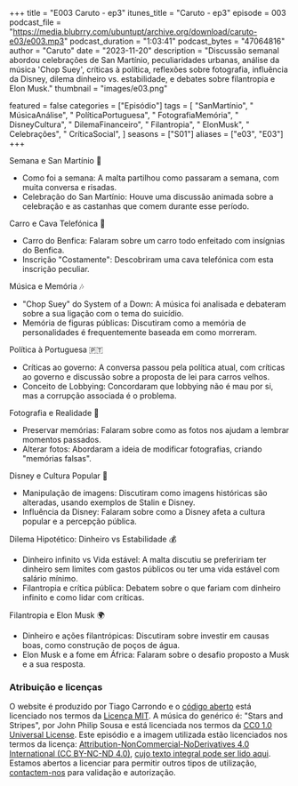 +++
title = "E003 Caruto - ep3"
itunes_title = "Caruto - ep3"
episode = 003
podcast_file = "https://media.blubrry.com/ubuntupt/archive.org/download/caruto-e03/e003.mp3"
podcast_duration = "1:03:41"
podcast_bytes = "47064816"
author = "Caruto"
date = "2023-11-20"
description = "Discussão semanal abordou celebrações de San Martínio, peculiaridades urbanas, análise da música 'Chop Suey', críticas à política, reflexões sobre fotografia, influência da Disney, dilema dinheiro vs. estabilidade, e debates sobre filantropia e Elon Musk."
thumbnail = "images/e03.png"

featured = false
categories = ["Episódio"]
tags = [
  "SanMartínio",
  " MúsicaAnálise",
  " PolíticaPortuguesa",
  " FotografiaMemória",
  " DisneyCultura",
  " DilemaFinanceiro",
  " Filantropia",
  " ElonMusk",
  " Celebrações",
  " CríticaSocial",
]
seasons = ["S01"]
aliases = ["e03", "E03"]
+++

Semana e San Martínio 🍂
- Como foi a semana: A malta partilhou como passaram a semana, com muita conversa e risadas.
- Celebração do San Martínio: Houve uma discussão animada sobre a celebração e as castanhas que comem durante esse período.

Carro e Cava Telefónica 🚗
- Carro do Benfica: Falaram sobre um carro todo enfeitado com insígnias do Benfica.
- Inscrição "Costamente": Descobriram uma cava telefónica com esta inscrição peculiar.

Música e Memória 🎶
- "Chop Suey" do System of a Down: A música foi analisada e debateram sobre a sua ligação com o tema do suicídio.
- Memória de figuras públicas: Discutiram como a memória de personalidades é frequentemente baseada em como morreram.

Política à Portuguesa 🇵🇹
- Críticas ao governo: A conversa passou pela política atual, com críticas ao governo e discussão sobre a proposta de lei para carros velhos.
- Conceito de Lobbying: Concordaram que lobbying não é mau por si, mas a corrupção associada é o problema.

Fotografia e Realidade 📸
- Preservar memórias: Falaram sobre como as fotos nos ajudam a lembrar momentos passados.
- Alterar fotos: Abordaram a ideia de modificar fotografias, criando "memórias falsas".

Disney e Cultura Popular 🏰
- Manipulação de imagens: Discutiram como imagens históricas são alteradas, usando exemplos de Stalin e Disney.
- Influência da Disney: Falaram sobre como a Disney afeta a cultura popular e a percepção pública.

Dilema Hipotético: Dinheiro vs Estabilidade 💰
- Dinheiro infinito vs Vida estável: A malta discutiu se prefeririam ter dinheiro sem limites com gastos públicos ou ter uma vida estável com salário mínimo.
- Filantropia e crítica pública: Debatem sobre o que fariam com dinheiro infinito e como lidar com críticas.

Filantropia e Elon Musk 🌍
- Dinheiro e ações filantrópicas: Discutiram sobre investir em causas boas, como construção de poços de água.
- Elon Musk e a fome em África: Falaram sobre o desafio proposto a Musk e a sua resposta.


### Atribuição e licenças
O website é produzido por Tiago Carrondo e o [código aberto](https://gitlab.com/podcastubuntuportugal/website) está licenciado nos termos da [Licença MIT](https://gitlab.com/podcastubuntuportugal/website/main/LICENSE).
A música do genérico é: "Stars and Stripes", por John Philip Sousa e está licenciada nos termos da [CC0 1.0 Universal License](https://creativecommons.org/publicdomain/zero/1.0/).
Este episódio e a imagem utilizada estão licenciados nos termos da licença: [Attribution-NonCommercial-NoDerivatives 4.0 International (CC BY-NC-ND 4.0)](https://creativecommons.org/licenses/by-nc-nd/4.0/), [cujo texto integral pode ser lido aqui](https://creativecommons.org/licenses/by-nc-nd/4.0/legalcode). Estamos abertos a licenciar para permitir outros tipos de utilização, [contactem-nos](https://podcastubuntuportugal.org/contactos) para validação e autorização.

